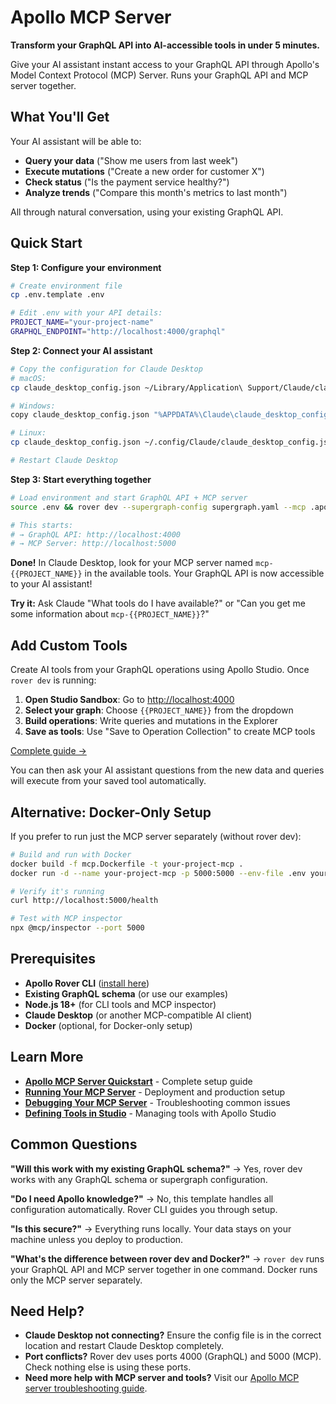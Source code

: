 # Apollo MCP Server

**Transform your GraphQL API into AI-accessible tools in under 5 minutes.**

Give your AI assistant instant access to your GraphQL API through Apollo's Model Context Protocol (MCP) Server. Runs your GraphQL API and MCP server together.

## What You'll Get

Your AI assistant will be able to:
- **Query your data** ("Show me users from last week")
- **Execute mutations** ("Create a new order for customer X")
- **Check status** ("Is the payment service healthy?")
- **Analyze trends** ("Compare this month's metrics to last month")

All through natural conversation, using your existing GraphQL API.

## Quick Start

**Step 1: Configure your environment**
```bash
# Create environment file
cp .env.template .env

# Edit .env with your API details:
PROJECT_NAME="your-project-name"
GRAPHQL_ENDPOINT="http://localhost:4000/graphql"
```

**Step 2: Connect your AI assistant**
```bash
# Copy the configuration for Claude Desktop
# macOS:
cp claude_desktop_config.json ~/Library/Application\ Support/Claude/claude_desktop_config.json

# Windows:
copy claude_desktop_config.json "%APPDATA%\Claude\claude_desktop_config.json"

# Linux:
cp claude_desktop_config.json ~/.config/Claude/claude_desktop_config.json

# Restart Claude Desktop
```

**Step 3: Start everything together**
```bash
# Load environment and start GraphQL API + MCP server
source .env && rover dev --supergraph-config supergraph.yaml --mcp .apollo/mcp.local.yaml

# This starts:
# → GraphQL API: http://localhost:4000
# → MCP Server: http://localhost:5000
```

**Done!** In Claude Desktop, look for your MCP server named `mcp-{{PROJECT_NAME}}` in the available tools. Your GraphQL API is now accessible to your AI assistant!

**Try it:** Ask Claude "What tools do I have available?" or "Can you get me some information about `mcp-{{PROJECT_NAME}}`?"

## Add Custom Tools

Create AI tools from your GraphQL operations using Apollo Studio. Once `rover dev` is running:

1. **Open Studio Sandbox**: Go to [http://localhost:4000](http://localhost:4000)
2. **Select your graph**: Choose `{{PROJECT_NAME}}` from the dropdown
3. **Build operations**: Write queries and mutations in the Explorer
4. **Save as tools**: Use "Save to Operation Collection" to create MCP tools

[Complete guide →](https://www.apollographql.com/docs/apollo-mcp-server/define-tools#from-operation-collection)

You can then ask your AI assistant questions from the new data and queries will execute from your saved tool automatically.

## Alternative: Docker-Only Setup

If you prefer to run just the MCP server separately (without rover dev):

```bash
# Build and run with Docker
docker build -f mcp.Dockerfile -t your-project-mcp .
docker run -d --name your-project-mcp -p 5000:5000 --env-file .env your-project-mcp

# Verify it's running
curl http://localhost:5000/health

# Test with MCP inspector
npx @mcp/inspector --port 5000
```

## Prerequisites

- **Apollo Rover CLI** ([install here](https://www.apollographql.com/docs/rover/getting-started/))
- **Existing GraphQL schema** (or use our examples)
- **Node.js 18+** (for CLI tools and MCP inspector)
- **Claude Desktop** (or another MCP-compatible AI client)
- **Docker** (optional, for Docker-only setup)

## Learn More

- **[Apollo MCP Server Quickstart](https://www.apollographql.com/docs/apollo-mcp-server/quickstart)** - Complete setup guide
- **[Running Your MCP Server](https://www.apollographql.com/docs/apollo-mcp-server/run)** - Deployment and production setup
- **[Debugging Your MCP Server](https://www.apollographql.com/docs/apollo-mcp-server/debugging)** - Troubleshooting common issues
- **[Defining Tools in Studio](https://www.apollographql.com/docs/apollo-mcp-server/define-tools)** - Managing tools with Apollo Studio

## Common Questions

**"Will this work with my existing GraphQL schema?"** → Yes, rover dev works with any GraphQL schema or supergraph configuration.

**"Do I need Apollo knowledge?"** → No, this template handles all configuration automatically. Rover CLI guides you through setup.

**"Is this secure?"** → Everything runs locally. Your data stays on your machine unless you deploy to production.

**"What's the difference between rover dev and Docker?"** → `rover dev` runs your GraphQL API and MCP server together in one command. Docker runs only the MCP server separately.

## Need Help?

- **Claude Desktop not connecting?** Ensure the config file is in the correct location and restart Claude Desktop completely.
- **Port conflicts?** Rover dev uses ports 4000 (GraphQL) and 5000 (MCP). Check nothing else is using these ports.
- **Need more help with MCP server and tools?** Visit our [Apollo MCP server troubleshooting guide](https://www.apollographql.com/docs/apollo-mcp-server/quickstart#troubleshooting).